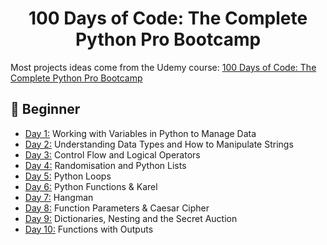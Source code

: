 <h1 align="center">100 Days of Code: The Complete Python Pro Bootcamp
</h1>

Most projects ideas come from the Udemy course: [100 Days of Code: The Complete Python Pro Bootcamp](https://www.udemy.com/course/100-days-of-code/)

## 🔰 Beginner

- [Day 1:](https://github.com/SimonNC/100-days-of-code-Python/tree/main/Day_1) Working with Variables in Python to Manage Data
- [Day 2:](https://github.com/SimonNC/100-days-of-code-Python/tree/main/Day_2) Understanding Data Types and How to Manipulate Strings
- [Day 3:](https://github.com/SimonNC/100-days-of-code-Python/tree/main/Day_3) Control Flow and Logical Operators
- [Day 4:](https://github.com/SimonNC/100-days-of-code-Python/tree/main/Day_4) Randomisation and Python Lists
- [Day 5:](https://github.com/SimonNC/100-days-of-code-Python/tree/main/Day_5) Python Loops
- [Day 6:](https://github.com/SimonNC/100-days-of-code-Python/tree/main/Day_6) Python Functions & Karel
- [Day 7:](https://github.com/SimonNC/100-days-of-code-Python/tree/main/Day_7) Hangman
- [Day 8:](https://github.com/SimonNC/100-days-of-code-Python/tree/main/Day_8) Function Parameters & Caesar Cipher
- [Day 9:](https://github.com/SimonNC/100-days-of-code-Python/tree/main/Day_9) Dictionaries, Nesting and the Secret Auction
- [Day 10:](https://github.com/SimonNC/100-days-of-code-Python/tree/main/Day_9) Functions with Outputs
